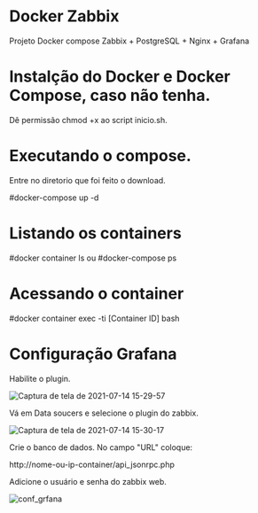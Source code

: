# Docker Zabbix 

Projeto Docker compose Zabbix + PostgreSQL + Nginx + Grafana

# Instalção do Docker e Docker Compose, caso não tenha.

Dê permissão chmod +x ao script inicio.sh.

# Executando o compose.
Entre no diretorio que foi feito o download. 

#docker-compose up -d

# Listando os containers
#docker container ls ou #docker-compose ps

# Acessando o container
#docker container exec -ti [Container ID] bash

# Configuração Grafana

Habilite o plugin.

![Captura de tela de 2021-07-14 15-29-57](https://user-images.githubusercontent.com/87427032/125678219-6f164b99-4648-4b89-9aa4-eba6ed06dcd5.png)

Vá em Data soucers e selecione o plugin do zabbix.

![Captura de tela de 2021-07-14 15-30-17](https://user-images.githubusercontent.com/87427032/125678221-332417f7-6aa9-43f0-8168-2ae008208f2b.png)

Crie o banco de dados. 
No campo "URL" coloque: 

http://nome-ou-ip-container/api_jsonrpc.php

Adicione o usuário e senha do zabbix web.

![conf_grfana](https://user-images.githubusercontent.com/87427032/125678387-480a711e-0a6b-4870-a298-97cea6fbbbe2.png)
